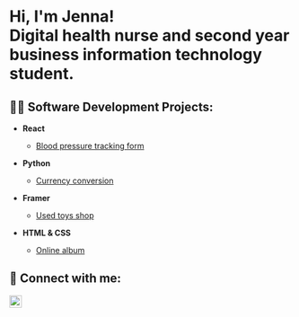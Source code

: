 <h1>Hi, I'm Jenna! <br/> Digital health nurse and second year business information technology student.
  
<h2>👨‍💻 Software Development Projects:</h2>

- <b> React </b>
  - [Blood pressure tracking form](https://github.com/ojesa040-xamk/verenpaineen_seurantalomake)
 
- <b> Python </b>
  - [Currency conversion](https://github.com/ojesa040-xamk/CurrencyConversion.git)

- <b> Framer </b>
  - [Used toys shop](https://github.com/ojesa040-xamk/Toyshop.git)

- <b> HTML & CSS </b>
  - [Online album](https://github.com/ojesa040-xamk/Verkkoalbumi.git)

<h2>             🤳 Connect with me:</h2>

[<img align="left" alt="JennaSalmi | LinkedIn" width="22px" src="https://cdn.jsdelivr.net/npm/simple-icons@v3/icons/linkedin.svg" />][linkedin]

[linkedin]: www.linkedin.com/in/jenna-salmi-a461122b7


